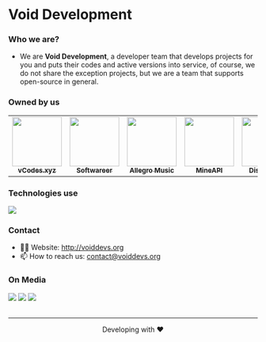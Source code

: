 # Void Development

### Who we are?
- We are **Void Development**, a developer team that develops projects for you and puts their codes and active versions into service, of course, we do not share the exception projects, but we are a team that supports open-source in general.

### Owned by us
<table>
   <tr>
      <td align="center"><a href="https://github.com/vcodes-xyz">
        <img src="https://github.com/vcodes-xyz.png?size=100" width="100px;" alt=""/>
        <br />
        <sub><b>vCodes.xyz</b></sub></a><br />
     </td>
     <td align="center"><a href="https://github.com/Softwareer">
        <img src="https://github.com/Softwareer.png?size=100" width="100px;" alt=""/>
        <br />
        <sub><b>Softwareer</b></sub></a><br />
     </td>
     <td align="center"><a href="https://github.com/HelloAllegro">
        <img src="https://github.com/HelloAllegro.png?size=100" width="100px;" alt=""/>
        <br />
        <sub><b>Allegro Music</b></sub></a><br />
     </td>
     <td align="center"><a href="https://github.com/AreMineAPI">
        <img src="https://github.com/AreMineAPI.png?size=100" width="100px;" alt=""/>
        <br />
        <sub><b>MineAPI</b></sub></a><br />
     </td>
     <td align="center"><a href="https://github.com/DiscordBio">
        <img src="https://github.com/DiscordBio.png?size=100" width="100px;" alt=""/>
        <br />
        <sub><b>DiscordBio</b></sub></a><br />
     </td>
   </tr>
</table>

### Technologies use
   
<img 
src="https://skillicons.dev/icons?i=ts,js,java,cs,go,php,html,jquery,css,sass,bootstrap,tailwind,materialui,nodejs,express,graphql,sqlite,mysql,mongodb,prisma,firebase,webpack,react,nextjs,nestjs,gatsby,alpinejs,netlify,vercel,heroku&theme=dark"
/>
</div>

### Contact
- 👨‍💻 Website: http://voiddevs.org
- 📫 How to reach us: contact@voiddevs.org


### On Media
<div>
   <a href="https://instagram.com/VoidDevs"><img src="https://skillicons.dev/icons?i=instagram&theme=dark" /></a>
   <a href="https://twitter.com/@VoidDevs"><img src="https://skillicons.dev/icons?i=twitter&theme=dark" /></a>
   <a href="https://discord.gg/PFnafbxd5u"><img src="https://skillicons.dev/icons?i=discord&theme=dark" /></a>
</div>
<br />

---
<p align="center">Developing with ❤</p>
